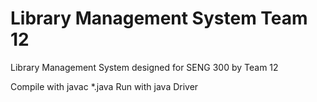 # Library Management System Team 12

Library Management System designed for SENG 300 by Team 12

Compile with javac *.java
Run with java Driver
